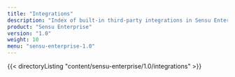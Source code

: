 ```yaml
---
title: "Integrations"
description: "Index of built-in third-party integrations in Sensu Enterprise."
product: "Sensu Enterprise"
version: "1.0"
weight: 10
menu: "sensu-enterprise-1.0"
---
```


{{< directoryListing "content/sensu-enterprise/1.0/integrations" >}}
